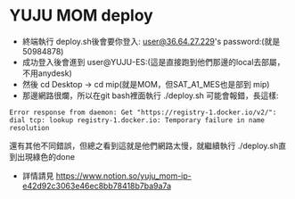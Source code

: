 # YUJU MOM deploy 

- 終端執行 deploy.sh後會要你登入: user@36.64.27.229's password:(就是50984878)
- 成功登入後會進到 user@YUJU-ES:(這是直接跑到他們那邊的local去部屬，不用anydesk)
- 然後 cd Desktop -> cd mip(就是MOM，但SAT_A1_MES也是部到 mip)
- 那邊網路很爛，所以在git bash裡面執行 ./deploy.sh 可能會報錯，長這樣:
```Text
Error response from daemon: Get "https://registry-1.docker.io/v2/": dial tcp: lookup registry-1.docker.io: Temporary failure in name resolution

``` 
還有其他不同錯誤，但總之看到這就是他們網路太慢，就繼續執行 ./deploy.sh直到出現綠色的done

- 詳情請見 https://www.notion.so/yuju_mom-ip-e42d92c3063e46ec8bb78418b7ba9a7a
